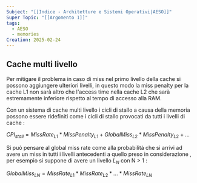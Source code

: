 ```yaml
---
Subject: "[[Indice - Architetture e Sistemi Operativi|AESO]]"
Super Topic: "[[Argomento 1]]"
tags:
  - AESO
  - memories
Creation: 2025-02-24
---
```

## Cache multi livello

Per mitigare il problema in caso di miss nel primo livello della cache si possono aggiungere ulteriori livelli, in questo modo la miss penalty per la cache L1 non sarà altro che l'access time nella cache L2 che sarà estremamente inferiore rispetto al tempo di accesso alla RAM.

Con un sistema di cache multi livello i cicli di stallo a causa della memoria possono essere ridefiniti come i cicli di stallo provocati da tutti i livelli di cache :

$CPI_{stall}=MissRate_{L1}*MissPenalty_{L1}+GlobalMiss_{L2}*MissPenalty_{L2}+...$

Si può pensare al global miss rate come alla probabilità che si arrivi ad avere un miss in tutti i livelli antecedenti a quello preso in considerazione , per esempio si suppone di avere un livello $L_N$ con N > 1 :

$GlobalMiss_{LN}=MissRate_{L1}*MissRate_{L2}*...*MissRate_{LN}$
